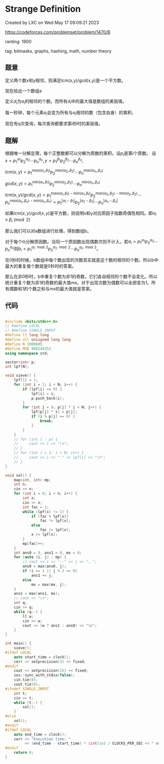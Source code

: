 # Strange Definition

Created by LXC on Wed May 17 09:09:21 2023

https://codeforces.com/problemset/problem/1470/B

ranting: 1900

tag: bitmasks, graphs, hashing, math, number theory

## 题意

定义两个数x和y相邻，则满足lcm(x,y)/gcd(x,y)是一个平方数。


现在给出一个数组a

定义$d_i$为$a_i$的相邻的个数。而所有$d_i$中的最大值是数组的美丽值。

每一秒钟，每个元素$a_i$会变为所有与$a_i$相邻的数（包含自身）的乘积。

现在有q次查询，每次查询都要求第i秒时的美丽值。

## 题解
根据唯一分解定理，每个正整数都可以分解为质数的乘积。设$p_i$是第$i$个质数。
设$x = p_1^{\alpha_1}p_2^{\alpha_2}\cdots p_n^{\alpha_n}, y = p_1^{\beta_1}p_2^{\beta_2}\cdots p_n^{\beta_n},$

$lcm(x,y) = p_1^{max(\alpha_1, \beta_1)}p_2^{max(\alpha_2, \beta_2)}\cdots p_n^{max(\alpha_n, \beta_n)}$

$gcd(x,y) = p_1^{min(\alpha_1, \beta_1)}p_2^{min(\alpha_2, \beta_2)}\cdots p_n^{min(\alpha_n, \beta_n)}$

$lcm(x,y)/gcd(x,y) = p_1^{max(\alpha_1, \beta_1)-min(\alpha_1, \beta_1)}p_2^{max(\alpha_2, \beta_2)-min(\alpha_2, \beta_2)}\cdots p_n^{max(\alpha_n, \beta_n)-min(\alpha_n, \beta_n)} = p_1^{|\alpha_1-\beta_1|}p_2^{|\alpha_2-\beta_2|}\cdots p_n^{|\alpha_n-\beta_n|}$

如果$lcm(x,y)/gcd(x,y)$是平方数，则说明x和y对应质因子指数奇偶性相同。即$\alpha_i \equiv \beta_i \pmod 2$

那么我们可以对a数组进行处理，得到数组b。

对于每个$a_i$分解质因数。当同一个质因数出现偶数次则不计入，若$a_i = p_1^{\alpha_1}p_2^{\alpha_2}\cdots p_n^{\alpha_n}$则$b_i = p_1^{\alpha_1\mod 2}p_2^{\alpha_2\mod 2}\cdots p_n^{\alpha_n\mod 2}$。

在0秒的时候，b数组中每个数出现的次数其实就是这个数的相邻的个数。所以b中最大的重复值个数就是0秒时的答案。

那么在非0秒时，b中重复个数为非1的奇数，它们各自相邻的个数不会变化。所以统计重复个数为非1的奇数的最大值mx。对于出现次数为偶数可以全部变为1。所有偶数和1的个数之和与mx的最大值就是答案。

## 代码

``` cpp

#include <bits/stdc++.h>
// #define LOCAL
// #define SINGLE_INPUT
#define ll long long
#define ull unsigned long long
#define N 1000005
#define MOD 998244353
using namespace std;

vector<int> p;
int lpf[N];

void sieve() {
    lpf[1] = 1;
    for (int i = 2; i < N; i++) {
        if (lpf[i] == 0) {
            lpf[i] = i;
            p.push_back(i);
        }
        for (int j = 0; p[j] * i < N; j++) {
            lpf[p[j] * i] = p[j];
            if (i % p[j] == 0) {
                break;
            }
        }
    }
    // for (int i : p) {
    //     cout << i << "\n";
    // }
    // for (int i = 1; i < N; i++) {
    //     cout << i << " " << lpf[i] << "\n";
    // }
}

void sol() {
    map<int, int> mp;
    int n;
    cin >> n;
    for (int i = 0; i < n; i++) {
        int x;
        cin >> x;
        int fac = 1;
        while (lpf[x] != 1) {
            if (fac % lpf[x])
                fac *= lpf[x];
            else
                fac /= lpf[x];
            x /= lpf[x];
        }
        mp[fac]++;
    }
    int ans0 = 0, ans1 = 0, mx = 0;
    for (auto [i, j] : mp) {
        // cout << i << "--" << j << ", ";
        ans0 = max(ans0, j);
        if (i == 1 || j % 2 == 0)
            ans1 += j;
        else
            mx = max(mx, j);
    }
    ans1 = max(ans1, mx);
    // cout << "\n";
    int q;
    cin >> q;
    while (q--) {
        ll w;
        cin >> w;
        cout << (w ? ans1 : ans0) << "\n";
    }
}

int main() {
    sieve();
#ifdef LOCAL
    auto start_time = clock();
    cerr << setprecision(3) << fixed;
#endif
    cout << setprecision(15) << fixed;
    ios::sync_with_stdio(false);
    cin.tie(0);
    cout.tie(0);
#ifndef SINGLE_INPUT
    int t;
    cin >> t;
    while (t--) {
        sol();
    }
#else
    sol();
#endif
#ifdef LOCAL
    auto end_time = clock();
    cerr << "Execution time: "
         << (end_time - start_time) * (int)1e3 / CLOCKS_PER_SEC << " ms\n";
#endif
    return 0;
}

```
